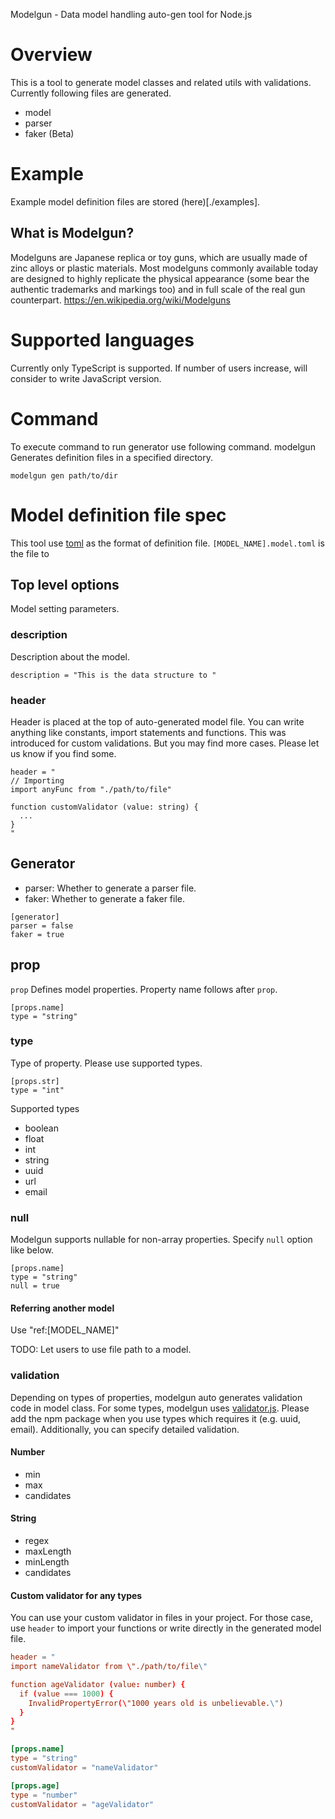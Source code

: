 Modelgun - Data model handling auto-gen tool for Node.js

# Overview
This is a tool to generate model classes and related utils with validations.
Currently following files are generated.

- model
- parser
- faker (Beta)

# Example
Example model definition files are stored (here)[./examples].

## What is Modelgun?
Modelguns are Japanese replica or toy guns, which are usually made of zinc alloys or plastic materials. Most modelguns commonly available today are designed to highly replicate the physical appearance (some bear the authentic trademarks and markings too) and in full scale of the real gun counterpart.
https://en.wikipedia.org/wiki/Modelguns

# Supported languages
Currently only TypeScript is supported. If number of users increase, will consider
to write JavaScript version.

# Command
To execute command to run generator use following command.
modelgun Generates definition files in a specified directory.
```
modelgun gen path/to/dir
```

# Model definition file spec
This tool use [toml](https://github.com/toml-lang/toml) as the format of definition file. `[MODEL_NAME].model.toml` is the file to

## Top level options
Model setting parameters.

### description
Description about the model.
```
description = "This is the data structure to "
```

### header
Header is placed at the top of auto-generated model file. You can write anything like constants, import statements and functions. This was introduced for custom validations.
But you may find more cases. Please let us know if you find some.
```
header = "
// Importing
import anyFunc from "./path/to/file"

function customValidator (value: string) {
  ...
}
"
```

## Generator
- parser: Whether to generate a parser file.
- faker: Whether to generate a faker file.
```
[generator]
parser = false
faker = true
```

## prop
`prop` Defines model properties. Property name follows after `prop`.

```
[props.name]
type = "string"
```

### type
Type of property. Please use supported types.
```
[props.str]
type = "int"
```

Supported types
- boolean
- float
- int
- string
- uuid
- url
- email

### null
Modelgun supports nullable for non-array properties. Specify `null` option like below.
```
[props.name]
type = "string"
null = true
```

#### Referring another model
Use "ref:[MODEL_NAME]"

TODO: Let users to use file path to a model.

### validation
Depending on types of properties, modelgun auto generates validation code in model class.
For some types, modelgun uses [validator.js](https://www.npmjs.com/package/validator). Please add the npm package when you use types which requires it (e.g. uuid, email).
Additionally, you can specify detailed validation.

#### Number
- min
- max
- candidates

#### String
- regex
- maxLength
- minLength
- candidates

#### Custom validator for any types
You can use your custom validator in files in your project. For those case, use
`header` to import your functions or write directly in the generated model file.
```toml
header = "
import nameValidator from \"./path/to/file\"

function ageValidator (value: number) {
  if (value === 1000) {
    InvalidPropertyError(\"1000 years old is unbelievable.\")
  }
}
"

[props.name]
type = "string"
customValidator = "nameValidator"

[props.age]
type = "number"
customValidator = "ageValidator"
```
